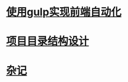 # [使用gulp实现前端自动化](http://blog.csdn.net/blueblueuueew/article/details/53519319)

# [项目目录结构设计](http://blog.csdn.net/blueblueuueew/article/details/53608060)

# [杂记](https://github.com/my-soul/cms/tree/master/book)
